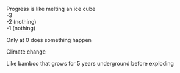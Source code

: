 Progress is like melting an ice cube  
-3  
-2 (nothing)  
-1 (nothing)

Only at 0 does something happen

Climate change

Like bamboo that grows for 5 years underground before exploding
